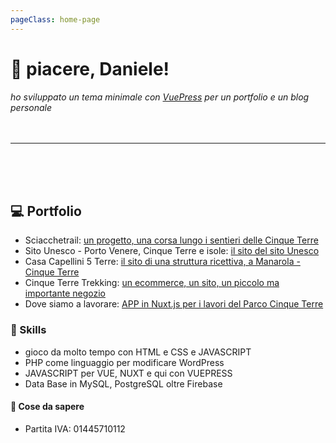 ```yaml
---
pageClass: home-page
---
```


# :wine_glass: piacere, Daniele!

*ho sviluppato un tema minimale con [VuePress](https://vuepress.vuejs.org/) per un portfolio e un blog personale*
<br><br><br>
***
<br><br><br>  
## :computer: Portfolio

- Sciacchetrail: [un progetto, una corsa lungo i sentieri delle Cinque Terre](https://sciacchetrail.com)
- Sito Unesco - Porto Venere, Cinque Terre e isole: [il sito del sito Unesco](https://www.portovenerecinqueterreisole.com)
- Casa Capellini 5 Terre: [il sito di una struttura ricettiva, a Manarola - Cinque Terre](https://casacapellini-5terre.com)
- Cinque Terre Trekking: [un ecommerce, un sito, un piccolo ma importante negozio](https://www.cinqueterretrekking.com)
- Dove siamo a lavorare: [APP in Nuxt.js per i lavori del Parco Cinque Terre](https://parconuxt.netlify.app)

### :pushpin: Skills
- gioco da molto tempo con HTML e CSS e JAVASCRIPT
- PHP come linguaggio per modificare WordPress
- JAVASCRIPT per VUE, NUXT e qui con VUEPRESS
- Data Base in MySQL, PostgreSQL oltre Firebase

#### :bust_in_silhouette: Cose da sapere
- Partita IVA: 01445710112
  